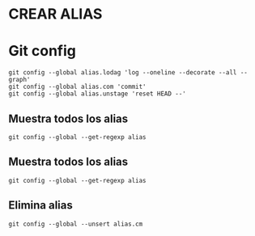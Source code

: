 # CREAR ALIAS

# Git config
```
git config --global alias.lodag 'log --oneline --decorate --all --graph'
git config --global alias.com 'commit'
git config --global alias.unstage 'reset HEAD --'
```

## Muestra todos los alias
```
git config --global --get-regexp alias
```

## Muestra todos los alias
```
git config --global --get-regexp alias
```
## Elimina alias
```
git config --global --unsert alias.cm
```
